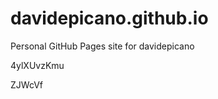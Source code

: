 # davidepicano.github.io
Personal GitHub Pages site for davidepicano


































































4ylXUvzKmu

ZJWcVf

